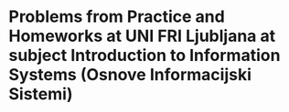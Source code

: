 # Problems from Practice and Homeworks at UNI FRI Ljubljana at subject Introduction to Information Systems  (Osnove Informacijski Sistemi)
